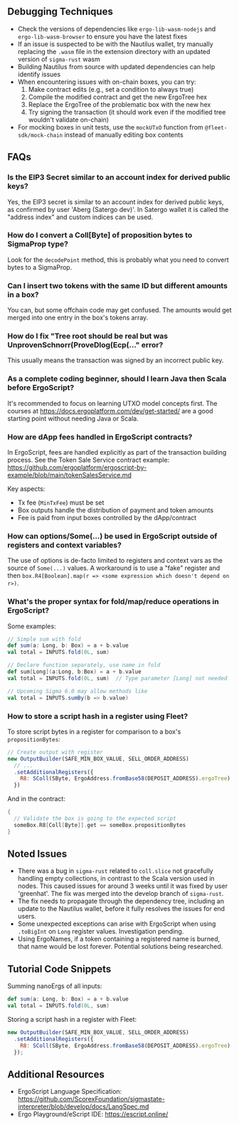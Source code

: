 ## Debugging Techniques

- Check the versions of dependencies like `ergo-lib-wasm-nodejs` and `ergo-lib-wasm-browser` to ensure you have the latest fixes
- If an issue is suspected to be with the Nautilus wallet, try manually replacing the `.wasm` file in the extension directory with an updated version of `sigma-rust` wasm
- Building Nautilus from source with updated dependencies can help identify issues
- When encountering issues with on-chain boxes, you can try:
  1. Make contract edits (e.g., set a condition to always true)
  2. Compile the modified contract and get the new ErgoTree hex
  3. Replace the ErgoTree of the problematic box with the new hex
  4. Try signing the transaction (it should work even if the modified tree wouldn't validate on-chain)
- For mocking boxes in unit tests, use the `mockUTxO` function from `@fleet-sdk/mock-chain` instead of manually editing box contents

## FAQs

### Is the EIP3 Secret similar to an account index for derived public keys?

Yes, the EIP3 secret is similar to an account index for derived public keys, as confirmed by user 'Aberg (Satergo dev)'. In Satergo wallet it is called the "address index" and custom indices can be used.

### How do I convert a Coll[Byte] of proposition bytes to SigmaProp type? 

Look for the `decodePoint` method, this is probably what you need to convert bytes to a SigmaProp.

### Can I insert two tokens with the same ID but different amounts in a box? 

You can, but some offchain code may get confused. The amounts would get merged into one entry in the box's tokens array.

### How do I fix "Tree root should be real but was UnprovenSchnorr(ProveDlog(Ecp(..." error?

This usually means the transaction was signed by an incorrect public key.

### As a complete coding beginner, should I learn Java then Scala before ErgoScript?

It's recommended to focus on learning UTXO model concepts first. The courses at https://docs.ergoplatform.com/dev/get-started/ are a good starting point without needing Java or Scala.

### How are dApp fees handled in ErgoScript contracts?

In ErgoScript, fees are handled explicitly as part of the transaction building process. See the Token Sale Service contract example: 
https://github.com/ergoplatform/ergoscript-by-example/blob/main/tokenSalesService.md

Key aspects:  

- Tx fee (`MinTxFee`) must be set 
- Box outputs handle the distribution of payment and token amounts
- Fee is paid from input boxes controlled by the dApp/contract

### How can options/Some(...) be used in ErgoScript outside of registers and context variables?

The use of options is de-facto limited to registers and context vars as the source of `Some(...)` values. A workaround is to use a "fake" register and then `box.R4[Boolean].map(r => <some expression which doesn't depend on r>)`.

### What's the proper syntax for fold/map/reduce operations in ErgoScript?

Some examples:
```scala
// Simple sum with fold
def sum(a: Long, b: Box) = a + b.value
val total = INPUTS.fold(0L, sum)

// Declare function separately, use name in fold 
def sum[Long](a:Long, b:Box) = a + b.value
val total = INPUTS.fold(0L, sum)  // Type parameter [Long] not needed

// Upcoming Sigma 6.0 may allow methods like
val total = INPUTS.sumBy(b => b.value)
```

### How to store a script hash in a register using Fleet?

To store script bytes in a register for comparison to a box's `propositionBytes`:
```js
// Create output with register
new OutputBuilder(SAFE_MIN_BOX_VALUE, SELL_ORDER_ADDRESS)  
  // ... 
  .setAdditionalRegisters({
    R8: SColl(SByte, ErgoAddress.fromBase58(DEPOSIT_ADDRESS).ergoTree).toHex()
  })
```

And in the contract:
```scala
{
  // Validate the box is going to the expected script
  someBox.R8[Coll[Byte]].get == someBox.propositionBytes
}
```

## Noted Issues

- There was a bug in `sigma-rust` related to `coll.slice` not gracefully handling empty collections, in contrast to the Scala version used in nodes. This caused issues for around 3 weeks until it was fixed by user 'greenhat'. The fix was merged into the develop branch of `sigma-rust`.
- The fix needs to propagate through the dependency tree, including an update to the Nautilus wallet, before it fully resolves the issues for end users.
- Some unexpected exceptions can arise with ErgoScript when using `.toBigInt` on `Long` register values. Investigation pending.
- Using ErgoNames, if a token containing a registered name is burned, that name would be lost forever. Potential solutions being researched.

## Tutorial Code Snippets

Summing nanoErgs of all inputs:
```scala 
def sum(a: Long, b: Box) = a + b.value
val total = INPUTS.fold(0L, sum)
```

Storing a script hash in a register with Fleet:
```js
new OutputBuilder(SAFE_MIN_BOX_VALUE, SELL_ORDER_ADDRESS)
  .setAdditionalRegisters({ 
    R8: SColl(SByte, ErgoAddress.fromBase58(DEPOSIT_ADDRESS).ergoTree).toHex() 
  });
```

## Additional Resources 
- ErgoScript Language Specification: https://github.com/ScorexFoundation/sigmastate-interpreter/blob/develop/docs/LangSpec.md
- Ergo Playground/eScript IDE: https://escript.online/